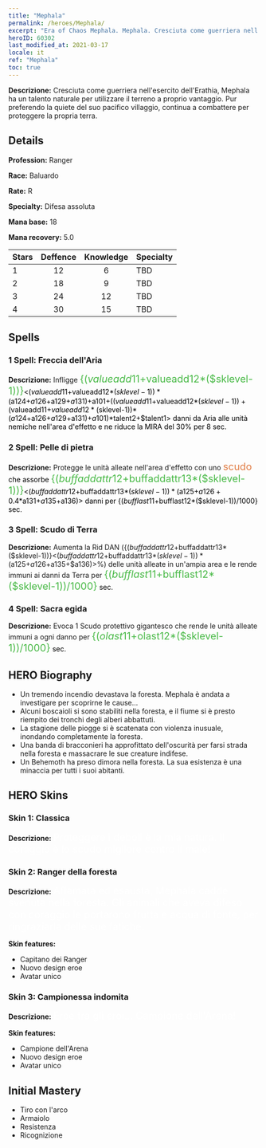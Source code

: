 ```yaml
---
title: "Mephala"
permalink: /heroes/Mephala/
excerpt: "Era of Chaos Mephala. Mephala. Cresciuta come guerriera nell'esercito dell'Erathia, Mephala ha un talento naturale per utilizzare il terreno a proprio vantaggio. Pur preferendo la quiete del suo pacifico villaggio, continua a combattere per proteggere la propria terra. "
heroID: 60302
last_modified_at: 2021-03-17
locale: it
ref: "Mephala"
toc: true
---
```

 **Descrizione:** Cresciuta come guerriera nell'esercito dell'Erathia, Mephala ha un talento naturale per utilizzare il terreno a proprio vantaggio. Pur preferendo la quiete del suo pacifico villaggio, continua a combattere per proteggere la propria terra. 
## Details
 **Profession:** Ranger

 **Race:** Baluardo

 **Rate:** R

 **Specialty:** Difesa assoluta

 **Mana base:** 18

 **Mana recovery:** 5.0


  | Stars   |    Deffence    |    Knowledge   |      Specialty     |
  |---------|:---------------:|:---------------:|--------------------|
  |    1    | 12 | 6 | TBD |
  |    2    | 18 | 9 | TBD |
  |    3    | 24 | 12 | TBD |
  |    4    | 30 | 15 | TBD |

## Spells
### 1 Spell: Freccia dell'Aria
 **Descrizione:** Infligge <span style="color: #48b946;font-size:20px">{($valueadd11+$valueadd12*($sklevel-1))}</span><span style="color: black"><($valueadd11+$valueadd12*($sklevel-1))*($a124+$a126+$a129+$a131)+$a101+(($valueadd11+$valueadd12*($sklevel-1))+($valueadd11+$valueadd12*($sklevel-1))*($a124+$a126+$a129+$a131)+$a101)*$talent2+$talent1> danni da Aria alle unità nemiche nell'area d'effetto e ne riduce la MIRA del 30% per 8 sec.

### 2 Spell: Pelle di pietra
 **Descrizione:** Protegge le unità alleate nell'area d'effetto con uno <span style="color: #e07c44;font-size:20px">scudo</span><span style="color: black"> che assorbe <span style="color: #48b946;font-size:20px">{($buffaddattr12+$buffaddattr13*($sklevel-1))}</span><span style="color: black"><($buffaddattr12+$buffaddattr13*($sklevel-1))*($a125+$a126+0.4*$a131+$a135+$a136)> danni per {($bufflast11+$bufflast12*($sklevel-1))/1000} sec.

### 3 Spell: Scudo di Terra
 **Descrizione:** Aumenta la Rid DAN ({($buffaddattr12+$buffaddattr13*($sklevel-1))}<($buffaddattr12+$buffaddattr13*($sklevel-1))*($a125+$a126+$a135+$a136)>%) delle unità alleate in un'ampia area e le rende immuni ai danni da Terra per <span style="color: #48b946;font-size:20px">{($bufflast11+$bufflast12*($sklevel-1))/1000}</span><span style="color: black"> sec.

### 4 Spell: Sacra egida
 **Descrizione:** Evoca 1 Scudo protettivo gigantesco che rende le unità alleate immuni a ogni danno per <span style="color: #48b946;font-size:20px">{($olast11+$olast12*($sklevel-1))/1000}</span><span style="color: black"> sec.


## HERO Biography
   - Un tremendo incendio devastava la foresta. Mephala è andata a investigare per scoprirne le cause...
   - Alcuni boscaioli si sono stabiliti nella foresta, e il fiume si è presto riempito dei tronchi degli alberi abbattuti.
   - La stagione delle piogge si è scatenata con violenza inusuale, inondando completamente la foresta.
   - Una banda di bracconieri ha approfittato dell'oscurità per farsi strada nella foresta e massacrare le sue creature indifese.
   - Un Behemoth ha preso dimora nella foresta. La sua esistenza è una minaccia per tutti i suoi abitanti.

## HERO Skins
### Skin 1: **Classica**

 **Descrizione:** <span style="color: #ffffff;font-size:20px">Proteggere i deboli è la mia natura. Il coraggio è lo scudo migliore contro il male! </span>


### Skin 2: **Ranger della foresta**

 **Descrizione:** <span style="color: #ffffff;font-size:20px">Affamata ed esausta, Mephala cadde svenuta nella foresta. Gli animali che aveva difeso con coraggio le portarono frutta e acqua di fonte, per ringraziarla delle sue fatiche. </span>

 **Skin features:** 

   - Capitano dei Ranger
   - Nuovo design eroe
   - Avatar unico

### Skin 3: **Campionessa indomita**

 **Descrizione:** <span style="color: #ffffff;font-size:20px">Eroe tra gli eroi... Campione dell'Arena! </span>

 **Skin features:** 

   - Campione dell'Arena
   - Nuovo design eroe
   - Avatar unico


## Initial Mastery
   - Tiro con l'arco
   - Armaiolo
   - Resistenza
   - Ricognizione
